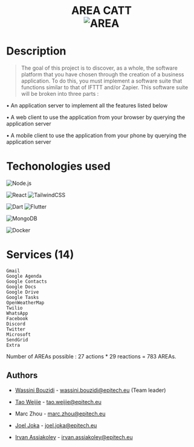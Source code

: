 <h1 align="center">
    AREA CATT
    <div>
        <a><img src="https://www.wassini-bouzidi.com/static/media/area.de1e16595422b24f9122.png"
       title="AREA" alt="AREA"></a>
    </div>
</h1>

# Description

> The goal of this project is to discover, as a whole, the software platform that you have chosen through the
> creation of a business application.
> To do this, you must implement a software suite that functions similar to that of IFTTT and/or Zapier.
> This software suite will be broken into three parts :

• An application server to implement all the features listed below

• A web client to use the application from your browser by querying the application server

• A mobile client to use the application from your phone by querying the application server

# Techonologies used

![Node.js](https://img.shields.io/badge/Node.js-43853D?style=for-the-badge&logo=node.js&logoColor=white)

![React](https://img.shields.io/badge/-ReactJs-61DAFB?logo=react&logoColor=white&style=for-the-badge)
![TailwindCSS](https://img.shields.io/badge/Tailwind_CSS-38B2AC?style=for-the-badge&logo=tailwind-css&logoColor=white)

![Dart](https://img.shields.io/badge/dart-%230175C2.svg?style=for-the-badge&logo=dart&logoColor=white)
![Flutter](https://img.shields.io/badge/Flutter-02569B?style=for-the-badge&logo=flutter&logoColor=white)

![MongoDB](https://img.shields.io/badge/MongoDB-4EA94B?style=for-the-badge&logo=mongodb&logoColor=white)

![Docker](https://img.shields.io/badge/docker-%230db7ed.svg?style=for-the-badge&logo=docker&logoColor=white)

# Services (14)

    Gmail
    Google Agenda
    Google Contacts
    Google Docs
    Google Drive
    Google Tasks
    OpenWeatherMap
    Twilio
    WhatsApp
    Facebook
    Discord
    Twitter
    Microsoft
    SendGrid
    Extra

Number of AREAs possible : 27 actions \* 29 reactions = 783 AREAs.

## Authors

- [Wassini Bouzidi](https://github.com/wassb92) - wassini.bouzidi@epitech.eu (Team leader)

- [Tao Weijie](https://github.com/taovc) - tao.weijie@epitech.eu

- Marc Zhou - marc.zhou@epitech.eu

- [Joel Joka](https://github.com/capesfor) - joel.joka@epitech.eu

- [Irvan Assiakoley](https://github.com/irvan) - irvan.assiakoley@epitech.eu

